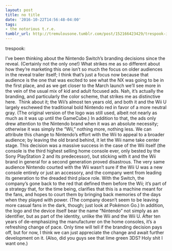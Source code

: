 ```yaml
---
layout: post
title: no title
date: '2016-10-22T14:56:48-04:00'
tags:
- the notorious t.r.e.
tumblr_url: http://tremulousone.tumblr.com/post/152166423429/trespook-ive-been-thinking-about-the-nintendo
---
```

trespook:

I’ve been thinking about the Nintendo Switch’s branding decisions since the reveal. (Certainly not the only one!)
What strikes me as so different about how they’re marketing this one isn’t so much the focus on older audiences in the reveal trailer itself; I think that’s just a focus now because that audience is the one that was excited to see what the NX was going to be in the first place, and as we get closer to the March launch we’ll see more in the vein of the usual mix of kid and adult focused ads.
Nah, it’s actually the branding, and particularly the color scheme, that strikes me as distinctive here. 
Think about it; the Wii’s almost ten years old, and both it and the Wii U largely eschewed the traditional bold Nintendo red in favor of a more neutral gray. (The original version of the logo was still used, albeit not nearly as much as it was up until the GameCube.) In addition to that, the ads only drew attention to the Nintendo brand when it was an absolute necessity; otherwise it was simply the “Wii,” nothing more, nothing less. We can attribute this change to Nintendo’s effort with the Wii to appeal to a broader audience; by leaving the old brand behind, it let the Wii name take center stage.
This decision was a massive success in the case of the Wii itself (the console is the third highest selling home console ever, only bested by the Sony PlayStation 2 and its predecessor), but sticking with it and the Wii brand in general for a second generation proved disastrous. The very same audience Nintendo courted with the Wii wasn’t sure if the Wii U was a new console entirely or just an accessory, and the company went from leading its generation to the dreaded third place role.
With the Switch, the company’s gone back to the red that defined them before the Wii; it’s part of a strategy that, for the time being, clarifies that this is a machine meant for the fans, and hopes to court them by bringing back memories of the days when they played with power. (The company doesn’t seem to be leaving more casual fans in the dark, though; just look at Pokémon Go.)
In addition, the logo and the device itself bear the name “Nintendo” not simply as an identifier, but as part of the identity, unlike the Wii and the Wii U. After ten years of de-emphasizing the manufacturer on the home consoles, it’s a refreshing change of pace.
Only time will tell if the branding decision pays off, but for now, I think we can just appreciate the change and await further development on it. (Also, did you guys see that lime green 3DS? Holy shit I want one.)
